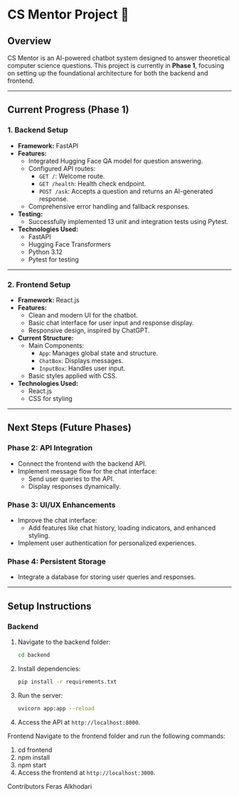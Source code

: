 # CS Mentor Project 🚀

## **Overview**
CS Mentor is an AI-powered chatbot system designed to answer theoretical computer science questions. This project is currently in **Phase 1**, focusing on setting up the foundational architecture for both the backend and frontend.

---

## **Current Progress (Phase 1)**

### 1. **Backend Setup**
- **Framework:** FastAPI
- **Features:**
  - Integrated Hugging Face QA model for question answering.
  - Configured API routes:
    - `GET /`: Welcome route.
    - `GET /health`: Health check endpoint.
    - `POST /ask`: Accepts a question and returns an AI-generated response.
  - Comprehensive error handling and fallback responses.
- **Testing:**
  - Successfully implemented 13 unit and integration tests using Pytest.
- **Technologies Used:**
  - FastAPI
  - Hugging Face Transformers
  - Python 3.12
  - Pytest for testing

---

### 2. **Frontend Setup**
- **Framework:** React.js
- **Features:**
  - Clean and modern UI for the chatbot.
  - Basic chat interface for user input and response display.
  - Responsive design, inspired by ChatGPT.
- **Current Structure:**
  - Main Components:
    - `App`: Manages global state and structure.
    - `ChatBox`: Displays messages.
    - `InputBox`: Handles user input.
  - Basic styles applied with CSS.
- **Technologies Used:**
  - React.js
  - CSS for styling

---

## **Next Steps (Future Phases)**

### **Phase 2: API Integration**
- Connect the frontend with the backend API.
- Implement message flow for the chat interface:
  - Send user queries to the API.
  - Display responses dynamically.

### **Phase 3: UI/UX Enhancements**
- Improve the chat interface:
  - Add features like chat history, loading indicators, and enhanced styling.
- Implement user authentication for personalized experiences.

### **Phase 4: Persistent Storage**
- Integrate a database for storing user queries and responses.

---

## **Setup Instructions**

### **Backend**
1. Navigate to the backend folder:
   ```bash
   cd backend

2. Install dependencies:
   ```bash
   pip install -r requirements.txt
   ```

3. Run the server:
   ```bash
   uvicorn app:app --reload
   ```

4. Access the API at `http://localhost:8000`.

Frontend
Navigate to the frontend folder and run the following commands:

1. cd frontend
2. npm install
3. npm start
4. Access the frontend at `http://localhost:3000`.

Contributors
Feras Alkhodari